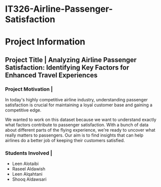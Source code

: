 # IT326-Airline-Passenger-Satisfaction

  <h1>Project Information</h1>

  <h2>Project Title | Analyzing Airline Passenger Satisfaction: Identifying Key Factors for Enhanced Travel Experiences</h2>
  
  <h3>Project Motivation | </h3>
  
  <p>In today's highly competitive airline industry, understanding passenger satisfaction is crucial for maintaining a loyal customer base and gaining a competitive edge. <p>

  <p>We wanted to work on this dataset because we want to understand exactly what factors contribute to passenger satisfaction. With a bunch of data about different parts of the flying experience, we're ready to uncover what really matters to passengers. Our aim is to find insights that can help airlines do a better job of keeping their customers satisfied.</p>

  <h3>Students Involved |</h3>
  <ul>
    <li>Leen Alotaibi</li>
    <li>Raseel Aldawish</li>
    <li>Leen Alqahtani</li>
    <li>Shooq Aldawsari</li>
  </ul>
  

</body>
</html>




